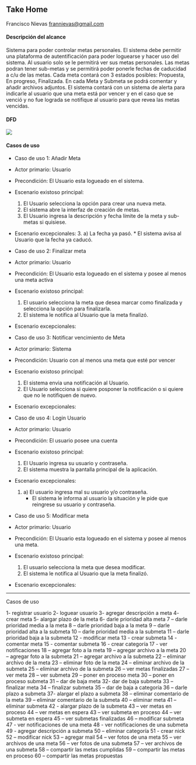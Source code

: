 ## Take Home

Francisco Nievas
frannievas@gmail.com

#### Descripción del alcance

Sistema para poder controlar metas personales. El sistema debe permitir una plataforma de autentificación para poder loguearse y hacer uso del sistema. Al usuario solo se le permitirá ver sus metas personales.
Las metas podran tener sub-metas y se permitirá poder ponerle fechas de caducidad a c/u de las metas. Cada meta contará con 3 estados posibles: Propuesta, En progreso, Finalizada. En cada Meta y Submeta se podrá comentar y añadir archivos adjuntos.
El sistema contará con un sistema de alerta para indicarle al usuario que una meta está por vencer y en el caso que se venció y no fue lograda se notifique al usuario para que revea las metas vencidas.


#### DFD

![](metas.png)

#### Casos de uso

* Caso de uso 1: Añadir Meta
* Actor primario: Usuario
* Precondición: El Usuario esta logueado en el sistema.
* Escenario existoso principal:
    1. El Usuario selecciona la opción para crear una nueva meta.
    2. El sistema abre la interfaz de creación de metas.
    3. El Usuario ingresa la descripción y fecha límite de la meta y sub-metas si quisiese.
* Escenario excepcionales:
    3. a) La fecha ya pasó.
        * El sistema avisa al Usuario que la fecha ya caducó.


* Caso de uso 2: Finalizar meta
* Actor primario: Usuario
* Precondición: El Usuario esta logueado en el sistema y posee al menos una meta activa
* Escenario existoso principal:
    1. El usuario selecciona la meta que desea marcar como finalizada y selecciona la opción para finalizarla.
    2. El sistema le notifica al Usuario que la meta finalizó.
* Escenario excepcionales:


* Caso de uso 3: Notificar vencimiento de Meta
* Actor primario: Sistema
* Precondición: Usuario con al menos una meta que esté por vencer
* Escenario existoso principal:
    1. El sistema envia una notificación al Usuario.
    2. El Usuario selecciona si quiere posponer la notificación o si quiere que no le notifiquen de nuevo.
* Escenario excepcionales:


* Caso de uso 4: Login Usuario
* Actor primario: Usuario
* Precondición: El usuario posee una cuenta
* Escenario existoso principal:
    1. El Usuario ingresa su usuario y contraseña.
    2. El sistema muestra la pantalla principal de la aplicación.
* Escenario excepcionales:
    1. a) El usuario ingresa mal su usuario y/o contraseña.
        * El sistema le informa al usuario la situación y le pide que reingrese su usuario y contraseña.


* Caso de uso 5: Modificar meta
* Actor primario: Usuario
* Precondición: El Usuario esta logueado en el sistema y posee al menos una meta.
* Escenario existoso principal:
    1. El usuario selecciona la meta que desea modificar.
    2. El sistema le notifica al Usuario que la meta finalizó.
* Escenario excepcionales:




----


Casos de uso

1- registrar usuario
2- loguear usuario
3- agregar descripción a meta
4- crear meta
5- alargar plazo de la meta
6- darle prioridad alta meta
7 – darle prioridad media a la meta
8 – darle prioridad baja a la meta
9 – darle prioridad alta a la submeta
10 – darle prioridad media a la submeta
11 – darle prioridad baja a la submeta
12 - modificar meta
13 - crear submeta
14 - comentar meta
15 - comentar submeta
16 - crear categoría
17 - ver notificaciones
18 – agregar foto a la meta
19 – agregar archivo a la meta
20 – agregar foto a la submeta
21 – agregar archivo a la submeta
22 – eliminar archivo de la meta
23 – eliminar foto de la meta
24 – eliminar archivo de la submeta
25 – eliminar archivo de la submeta
26 – ver metas finalizadas
27 – ver meta
28 – ver submeta
29 – poner en proceso meta
30 – poner en proceso submeta
31 – dar de baja meta
32- dar de baja submeta
33 – finalizar meta
34 – finalizar submeta
35 – dar de baja a categoría
36 – darle plazo a submeta
37- alargar el plazo a submeta
38 – eliminar comentario de la meta
39 – eliminar comentario de la submeta
40 – eliminar meta
41 – eliminar submeta
42 - alargar plazo de la submeta
43 – ver metas en proceso
44 – ver metas en espera
43 – ver submeta en proceso
44 – ver submeta en espera
45 – ver submetas finalizadas
46 – modificar submeta
47 -  ver notificaciones de una meta
48 -  ver notificaciones de una submeta
49 -  agregar descripción a submeta
50 – eliminar categoría
51 -  crear nick
52 – modificar nick
53 – agregar mail
54 – ver fotos de una meta
55 – ver archivos de una meta
56 – ver fotos de una submeta
57 – ver archivos de una submeta
58 – compartir las metas cumplidas
59 – compartir las metas en proceso
60 – compartir las metas propuestas
